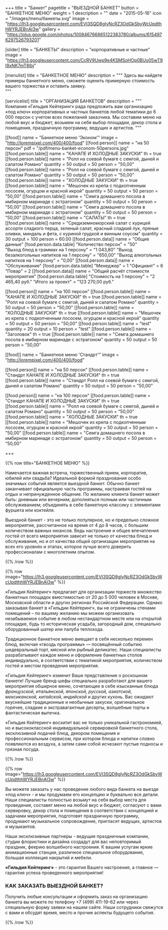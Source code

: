 +++
title = "Банкет"
pagetitle = "ВЫЕЗДНОЙ БАНКЕТ"
button = "БАНКЕТНОЕ МЕНЮ"
weight = 1
description = ""
date = "2015-05-16"
icon = "/images/menu/банкеты.svg"
image = "https://lh3.googleusercontent.com/EVI3SQD8gIyNcRZ3OdGkSbyWcUpdthhWYRJEBnAI3w"
gallery = "https://plus.google.com/photos/100846766865122383780/albums/6154976297526793201"

[slider]
  title = "БАНКЕТЫ"
  description = "корпоративные и частные"
  image = "https://lh3.googleusercontent.com/CcRV9Uwp9e4KSMSoHOp0BUo05wT9I9xNK7mT8lbj"

[menulist]
  title = "БАНКЕТНОЕ МЕНЮ"
  description = """
Здесь вы найдете примеры банкетного меню, сможете оценить примерную стоимость вашего торжества и оставить заявку.  
"""  

[servicelist]
  title = "ОРГАНИЗАЦИЯ БАНКЕТОВ"
  description = """  
Компания «Гильдия Кейтеринг» рада предложить вам организацию «под ключ» корпоративных и частных банкетов любой тематики до 6 000 персон с учетом всех пожеланий заказчика. Мы составим меню на любой вкус и бюджет, возьмем на себя выбор площадки, декор стола и помещения, праздничную программу, ведущих и артистов.
"""


[[food]]
  name = "Банкетное меню 'Эконом'"
  image = "http://lorempixel.com/400/400/food"
  [[food.person]]
    name = "на 50 персон"
    pdf = "/pdf/menu-banket-econom-50persons.jpg"
    [[food.person.table]]
      name = "КАНАПЕ И ХОЛОДНЫЕ ЗАКУСКИ"
      th = true
    [[food.person.table]]
      name = "Ролл на соевой бумаге с семгой, дыней и салатом Романо"
      quantity = 50
      output = 50
      person = "50,00"
    [[food.person.table]]
      name = "Ролл на соевой бумаге с семгой, дыней и салатом Романо"
      quantity = 50
      output = 50
      person = "50,00"
    [[food.person.table]]
      name = "ХОЛОДНЫЕ ЗАКУСКИ"
      th = true
    [[food.person.table]]
      name = "Мешочек из крепа с подкопченным лососем, огурцом и красной икрой"
      quantity = 50
      output = 50
      person = "50,00"
    [[food.person.table]]
      name = "Семга домашнего посола в имбирном маринаде с эстрагоном"
      quantity = 50
      output = 50
      person = "50,00"
    [[food.person.table]]
      name = "Семга домашнего посола в имбирном маринаде с эстрагоном"
      quantity = 50
      output = 50
      person = "50,00"
    [[food.person.table]]
      name = "САЛАТЫ"
      th = true
    [[food.person.table]]
      name = "Средиземноморский салат с курицей ассорти сладкого перца, зеленый салат, красный сладкий лук, пряные оливки, миндаль и фета, с куриной грудкой и винным соусом"
      quantity = 30
      output = 100
      person = 60.00
    [[food.person.data]]
      name = "Общие данные"
      [food.person.data.table]
        "Количество персон" = "50"  
        "Выход блюд в граммах на 1 персону" = "1 043,80"
        "Выход безалкогольных напитков на 1 персону" = "650,00"
        "Выход алкогольных напитков на 1 персону" = "0,00"
    [[food.person.data]]
      name = "Обслуживание"
      [food.person.data.table]
        "Менеджер" = 1
        "Официант" = 6
        "Повар" = 2
    [[food.person.data]]
      name = "Общий расчёт стоимости мероприятия"
      [food.person.data.table]
        "Стоимость на 1 персону" = "2 465,40 руб."
        "Итого за проект" = "123 270,00 руб."

  [[food.person]]
    name = "на 100 персон"
    [[food.person.table]]
      name = "КАНАПЕ И ХОЛОДНЫЕ ЗАКУСКИ"
      th = true
    [[food.person.table]]
      name = "Ролл на соевой бумаге с семгой, дыней и салатом Романо"
      quantity = 50
      output = 50
      person = "50,00"
    [[food.person.table]]
      name = "ХОЛОДНЫЕ ЗАКУСКИ"
      th = true
    [[food.person.table]]
      name = "Мешочек из крепа с подкопченным лососем, огурцом и красной икрой"
      quantity = 50
      output = 50
      person = "50,00"
    [[food.person.table]]
      name = "test"
      quantity = 20
      output = 10
      person = "test"
    [[food.person.table]]
      name = "Заголовок"
      th = true
    [[food.person.table]]
      name = "Семга домашнего посола в имбирном маринаде с эстрагоном"
      quantity = 50
      output = 50
      person = "50,00"

[[food]]
  name = "Банкетное меню 'Стандрт'"
  image = "http://lorempixel.com/400/400/food"

  [[food.person]]
    name = "на 50 персон"
    [[food.person.table]]
      name = "Стандрт КАНАПЕ И ХОЛОДНЫЕ ЗАКУСКИ"
      th = true
    [[food.person.table]]
      name = "Стандрт Ролл на соевой бумаге с семгой, дыней и салатом Романо"
      quantity = 50
      output = 50
      person = "50,00"

  [[food.person]]
    name = "на 100 персон"
    [[food.person.table]]
      name = "Стандрт КАНАПЕ И ХОЛОДНЫЕ ЗАКУСКИ"
      th = true
    [[food.person.table]]
      name = "Ролл на соевой бумаге с семгой, дыней и салатом Романо"
      quantity = 50
      output = 50
      person = "50,00"
    [[food.person.table]]
      name = "ХОЛОДНЫЕ ЗАКУСКИ"
      th = true
    [[food.person.table]]
      name = "Мешочек из крепа с подкопченным лососем, огурцом и красной икрой"
      quantity = 50
      output = 50
      person = "50,00"
    [[food.person.table]]
      name = "Семга домашнего посола в имбирном маринаде с эстрагоном"
      quantity = 50
      output = 50
      person = "50,00"

+++

{{% row title="БАНКЕТНОЕ МЕНЮ" %}}

Намечается важная встреча, торжественный прием, корпоратив, юбилей или свадьба? Идеальной формой празднования особо значимых событий является выездной банкет. Обычно банкет заканчивает официальную часть программы, настраивая гостей на отдых и непринужденное общение. По желанию клиента банкет может быть: дневным или вечерним; дополняться полным или частичным обслуживанием; объединять в себе банкетную классику с элементами фуршета или коктейля.

Выездной банкет - это не только популярное, но и предельно сложное мероприятие, рассчитанное на время от 4 до 8 часов, с большим количеством важных нюансов. Ведь настроение и общее впечатления гостей от всего мероприятия зависит не только от качества блюд и обслуживания, но и от качества общей организации мероприятия на всех его уровнях и этапах, которое лучше всего доверить профессионалам с многолетним опытом.

{{% /row %}}

{{% row image="https://lh3.googleusercontent.com/EVI3SQD8gIyNcRZ3OdGkSbyWcUpdthhWYRJEBnAI3w" %}}

«Гильдия Кейтеринг» предлагает для организации торжеств множество банкетных площадок вместимостью от 20 до 5 000 человек в Москве, Московской области и других регионах Российской Федерации. Однако заказывая банкет в «Гильдии Кейтеринг», вы не ограничены стенами помещений – по вашему желанию мы можем организовать незабываемое событие в любом нестандартном месте или на открытой площадке, будь то историческая усадьба, загородный дом, специально оборудованный шатер или палуба теплохода.

Традиционное банкетное меню вмещает в себя несколько перемен блюд, включая «гвоздь программы» — посвящённый событию шедевральный торт, мясной или рыбный деликатес. Наши специалисты разрабатывают каждое меню и оформление банкетных столов индивидуально, в соответствии с тематикой мероприятия, количеством гостей и местом проведения мероприятия.

«Гильдия Кейтеринг» изменит Ваше представление о роскошном банкете! Лучшие бренд-шефы специально разработают для вашего мероприятия обширное меню, сочетающее в себе изысканные блюда *французской, итальянской, японской, русской, азиатской, мексиканской, китайской, индийской*  и других кухонь. Вас ожидают вкуснейшие традиционные и необычные закуски, оригинальное горячее, сладкие и экстравагантные десерты, волшебные торты и фантастическая выпечка.

«Гильдия Кейтеринг» восхитит вас не только уникальной гастрономией, но и высококлассной индивидуальной сервировкой банкетного стола, эксклюзивной подачей блюд, декором помещения и профессиональным сервисом, при котором блюда и напитки словно появляются из воздуха, а затем сами собой исчезают пустые подносы и грязная посуда.  

{{% /row %}}

{{% row image="https://lh3.googleusercontent.com/EVI3SQD8gIyNcRZ3OdGkSbyWcUpdthhWYRJEBnAI3w" %}}

Вы можете заказать у нас проведение любого вида банкета на выезде «под ключ» - и мы продумаем его концепцию и буквально все детали. Наши специалисты полностью возьмут на себя выбор места для проведения, составят меню на любой вкус и бюджет, согласуют с вами сервировку, декор стола и помещения в соответствии с концепцией и задачами мероприятия, подготовят праздничную программу, продумают музыкальное сопровождение, пригласят ведущих, артистов  и музыкантов.  

Наши эксклюзивные  партнеры - ведущие праздничные компании, студии флористики и дизайна создадут для вас неповторимый праздник, феерию волшебного настроения. К вашим услугам яркие анимационные станции, различное специальное оборудование, большая коллекция накрытий и мебели.

**«Гильдия Кейтеринг»** - это гарантия  Вашего настроения, а главное — гарантия успеха проведенного мероприятия!

### КАК ЗАКАЗАТЬ ВЫЕЗДНОЙ БАНКЕТ?

Получить любые консультации и оформить заказ на организацию банкета вы можете по телефону +7 (499) 411-19-62 или через специальную форму заявки на нашем сайте. Наши сотрудники свяжутся с вами и обсудят время, место и прочие аспекты будущего события.


{{% /row %}}
